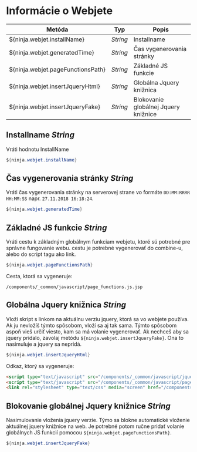 # Informácie o Webjete
| Metóda | Typ | Popis |
| --- | --- | --- |
| ${ninja.webjet.installName} | *String* | Installname |
| ${ninja.webjet.generatedTime} | *String* | Čas vygenerovania stránky |
| ${ninja.webjet.pageFunctionsPath} | *String* | Základné JS funkcie |
| ${ninja.webjet.insertJqueryHtml} | *String* | Globálna Jquery knižnica  |
| ${ninja.webjet.insertJqueryFake} | *String* | Blokovanie globálnej Jquery knižnice |

## Installname *String*
Vráti hodnotu InstallName

```java
${ninja.webjet.installName}
```

## Čas vygenerovania stránky *String*
Vráti čas vygenerovania stránky na serverovej strane vo formáte `DD:MM:RRRR HH:MM:SS` napr. `27.11.2018 16:18:24`.

```java
${ninja.webjet.generatedTime}
```

## Základné JS funkcie *String*
Vráti cestu k základným globálnym funkciam webjetu, ktoré sú potrebné pre správne fungovanie webu. cestu je potrebné vygenerovať do combine-u, alebo do script tagu ako link.

```java
${ninja.webjet.pageFunctionsPath}
```

Cesta, ktorá sa vygeneruje:
```url
/components/_common/javascript/page_functions.js.jsp
```

## Globálna Jquery knižnica *String*
Vloží skript s linkom na aktuálnu verziu jquery, ktorá sa vo webjete používa. Ak ju nevložíš týmto spôsobom, vloží sa aj tak sama. Týmto spôsobom aspoň vieš určiť viesto, kam sa má volanie vygenerovať.
Ak nechceš aby sa jquery pridalo, zavolaj metódu `${ninja.webjet.insertJqueryFake}`. Ona to nasimuluje a jquery sa nepridá.

```java
${ninja.webjet.insertJqueryHtml}
```

Odkaz, ktorý sa vygeneruje:
```html
<script type="text/javascript" src="/components/_common/javascript/jquery.js" ></script>
<script type="text/javascript" src="/components/_common/javascript/page_functions.js.jsp?language=sk" ></script>
<link rel="stylesheet" type="text/css" media="screen" href="/components/form/check_form.css" />
```

## Blokovanie globálnej Jquery knižnice *String*
Nasimulovanie vloženia jquery verzie. Týmo sa blokne automatické vloženie aktuálnej jquery knižnice na web. Je potrebné potom ručne pridať volanie globálnych JS funkcií pomocou `${ninja.webjet.pageFunctionsPath}`.

```java
${ninja.webjet.insertJqueryFake}
```
